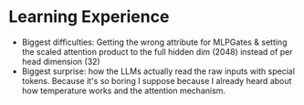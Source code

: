 # Learning Experience

- Biggest difficulties: Getting the wrong attribute for MLPGates & setting the scaled attention product to the full hidden dim (2048) instead of per head dimension (32)
- Biggest surprise: how the LLMs actually read the raw inputs with special tokens. Because it's so boring I suppose because I already heard about how temperature works and the attention mechanism.
